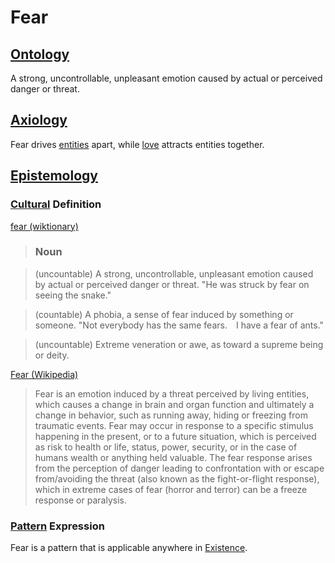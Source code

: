 # Fear

## [Ontology](./ontology.md)

A strong, uncontrollable, unpleasant emotion caused by actual or perceived danger or threat.

## [Axiology](./axiology.md)

Fear drives [entities](./entity.md) apart, while [love](./love.md) attracts entities together.

## [Epistemology](./epistemology.md)

### [Cultural](./culture.md) Definition

<a href="http://en.wiktionary.org/wiki/fear" target="_blank">fear (wiktionary)</a>

> ### Noun

> ​(uncountable) A strong, uncontrollable, unpleasant emotion caused by actual or perceived danger or threat. "He was struck by fear on seeing the snake."

> (countable) A phobia, a sense of fear induced by something or someone. "Not everybody has the same fears. I have a fear of ants."

> (uncountable) Extreme veneration or awe, as toward a supreme being or deity.

<a href="http://en.wikipedia.org/wiki/Fear" target="_blank">Fear (Wikipedia)</a>

> Fear is an emotion induced by a threat perceived by living entities, which causes a change in brain and organ function and ultimately a change in behavior, such as running away, hiding or freezing from traumatic events. Fear may occur in response to a specific stimulus happening in the present, or to a future situation, which is perceived as risk to health or life, status, power, security, or in the case of humans wealth or anything held valuable. The fear response arises from the perception of danger leading to confrontation with or escape from/avoiding the threat (also known as the fight-or-flight response), which in extreme cases of fear (horror and terror) can be a freeze response or paralysis.

### [Pattern](./pattern.md) Expression

Fear is a pattern that is applicable anywhere in [Existence](./existence.md).

